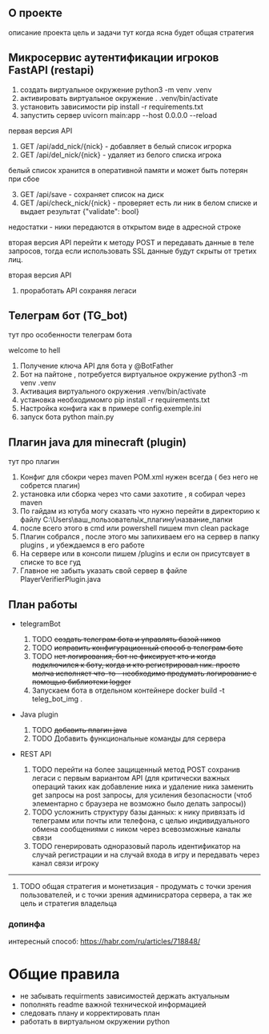 ## О проекте
описание проекта цель и задачи
тут когда ясна будет общая стратегия

## Микросервис аутентификации игроков FastAPI (restapi)

1. создать виртуальное окружение python3 -m venv .venv
2. активировать виртуальное окружение . .venv/bin/activate
3. установить зависимости pip install -r requirements.txt
4. запустить сервер uvicorn main:app --host 0.0.0.0 --reload

первая версия API
1. GET /api/add_nick/{nick} - добавляет в белый список игрорка
2. GET /api/del_nick/{nick} - удаляет из белого списка игрока

белый список хранится в оперативной памяти и может быть потерян при сбое

3. GET /api/save - сохраняет список на диск
4. GET /api/check_nick/{nick} - проверяет есть ли ник в белом списке и выдает результат {"validate": bool}

недостатки - ники передаются в открытом виде в адресной строке

вторая версия API 
перейти к методу POST и передавать данные в теле запросов, тогда если использовать SSL данные будут скрыты от третих лиц.

вторая версия API
1. проработать API сохраняя легаси

## Телеграм бот (TG_bot)
тут про особенности телеграм бота

welcome to hell
1. Получение ключа API для бота у @BotFather
2. Бот на пайтоне , потребуется виртуальное окружение python3 -m venv .venv
3. Активация виртуального окружения .venv/bin/activate 
4. установка необходимомго pip install -r requirements.txt
5. Настройка конфига как в примере config.exemple.ini 
6. запуск бота python main.py


## Плагин java для minecraft (plugin)
тут про плагин
1. Конфиг для сбокри через maven POM.xml нужен всегда ( без него не собрется плагин)
2. установка или сборка через что сами захотите , я собирал через maven
3. По гайдам из ютуба могу сказать что нужно перейти в директорию к файлу C:\Users\ваш_пользователь\к_плагину\название_папки
4. после всего этого в cmd или powershell пишем mvn clean package
5. Плагин собрался , после этого мы запихиваем его на сервер в папку plugins , и убеждаемся в его работе
6. На сервере или в консоли пишем /plugins и если он присутсвует в списке то все гуд
7. Главное не забыть указать свой сервер в файле PlayerVerifierPlugin.java


## План работы

* telegramBot
    1. TODO ~~создать телеграм бота и управлять базой ников~~
    2. TODO ~~исправить конфигурационный способ в телеграм боте~~
    3. TODO ~~нет логирования, бот не фиксирует кто и когда подключился к боту, когда и кто регистрировал ник. просто молча исполняет что-то - необходимо продумать логирование с помощью библиотеки logger~~
    4. Запускаем бота в отдельном контейнере
    docker build -t teleg_bot_img .
    

* Java plugin
    1. TODO ~~добавить плагин java~~
    2. TODO Добавить функциональные команды для сервера

* REST API
    1. TODO перейти на более защищенный метод POST сохранив легаси с первым вариантом API (для критически важных операций таких как добавление ника и удаление ника заменить get запросы на  post запросы, для усиления безопасности (чтоб элементарно с браузера не возможно было делать запросы))
    2. TODO усложнить структуру базы данных: к нику привязать id телеграмм или почты или телефона, с целью индивидуального обмена сообщениями с ником через всевозможные каналы связи
    3. TODO генерировать одноразовый пароль идентификатор на случай регистрации и на случай входа в игру и передавать через канал связи игроку
    
______
1. TODO  общая стратегия и монетизация - продумать с точки зрения пользователей, и с точки зрения админисратора сервера, а так же цель и стратегия владельца

### допинфа

интересный способ: https://habr.com/ru/articles/718848/


# Общие правила 
* не забывать requirments зависимостей держать актуальным
* пополнять readme важной технической информацией
* следовать плану и корректировать план
* работать в виртуальном окружении python
